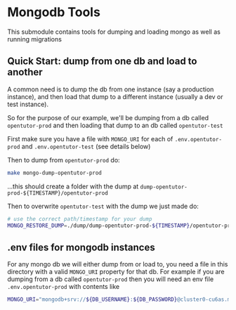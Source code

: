# Mongodb Tools

This submodule contains tools for dumping and loading mongo as well as running migrations

## Quick Start: dump from one db and load to another

A common need is to dump the db from one instance (say a production instance), and then load that dump to a different instance (usually a dev or test instance).

So for the purpose of our example, we'll be dumping from a db called `opentutor-prod` and then loading that dump to an db called `opentutor-test`

First make sure you have a file with `MONGO_URI` for each of `.env.opentutor-prod` and `.env.opentutor-test` (see details below)

Then to dump from `opentutor-prod` do:

```bash
make mongo-dump-opentutor-prod
```

...this should create a folder with the dump at `dump-opentutor-prod-${TIMESTAMP}/opentutor-prod`

Then to overwrite `opentutor-test` with the dump we just made do:

```bash
# use the correct path/timestamp for your dump
MONGO_RESTORE_DUMP=./dump/dump-opentutor-prod-${TIMESTAMP}/opentutor-prod make mongo-restore-opentutor-test
```

## .env files for mongodb instances

For any mongo db we will either dump from or load to, you need a file in this directory with a valid `MONGO_URI` property for that db. For example if you are dumping from a db called `opentutor-prod` then you will need an env file `.env.opentutor-prod` with contents like

```bash
MONGO_URI="mongodb+srv://${DB_USERNAME}:${DB_PASSWORD}@cluster0-cu6as.mongodb.net/${DB_NAME}?retryWrites=true&w=majority"
```